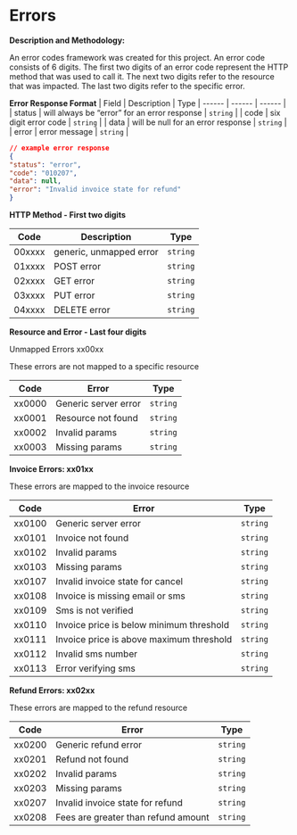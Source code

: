 # Errors

**Description and Methodology:**

An error codes framework was created for this project. An error code consists of 6 digits. The first two digits of an error code represent the HTTP
method that was used to call it. The next two digits refer to the resource that was impacted. The last two digits refer to the specific error.

**Error Response Format**
| Field | Description | Type
| ------ | ------ | ------ |
| status | will always be “error” for an error response | `string` |
| code | six digit error code | `string` |
| data | will be null for an error response | `string` |
| error | error message | `string` |

```json
// example error response
{
"status": "error",
"code": "010207",
"data": null,
"error": "Invalid invoice state for refund"
}
```

**HTTP Method - First two digits**

| Code | Description | Type
| ------ | ------ | ------ |
| 00xxxx | generic, unmapped error | `string` |
| 01xxxx | POST error | `string` |
| 02xxxx | GET error | `string` |
| 03xxxx | PUT error | `string` |
| 04xxxx | DELETE error | `string` |


**Resource and Error - Last four digits**

Unmapped Errors xx00xx

These errors are not mapped to a specific resource

| Code | Error | Type
| ------ | ------ | ------ |
| xx0000 | Generic server error | `string` |
| xx0001 | Resource not found | `string` |
| xx0002 | Invalid params | `string` |
| xx0003 | Missing params | `string` |

**Invoice Errors: xx01xx**

These errors are mapped to the invoice resource

| Code | Error | Type
| ------ | ------ | ------ |
| xx0100 | Generic server error | `string` |
| xx0101 | Invoice not found | `string` |
| xx0102 | Invalid params | `string` |
| xx0103 | Missing params | `string` |
| xx0107 | Invalid invoice state for cancel | `string` |
| xx0108 | Invoice is missing email or sms | `string` |
| xx0109 | Sms is not verified | `string` |
| xx0110 | Invoice price is below minimum threshold | `string` |
| xx0111 | Invoice price is above maximum threshold | `string` |
| xx0112 | Invalid sms number | `string` |
| xx0113 | Error verifying sms | `string` |

**Refund Errors: xx02xx**

These errors are mapped to the refund resource

| Code | Error | Type
| ------ | ------ | ------ |
| xx0200 | Generic refund error | `string` |
| xx0201 | Refund not found | `string` |
| xx0202 | Invalid params | `string` |
| xx0203 | Missing params | `string` |
| xx0207 | Invalid invoice state for refund | `string` |
| xx0208 | Fees are greater than refund amount | `string` |
